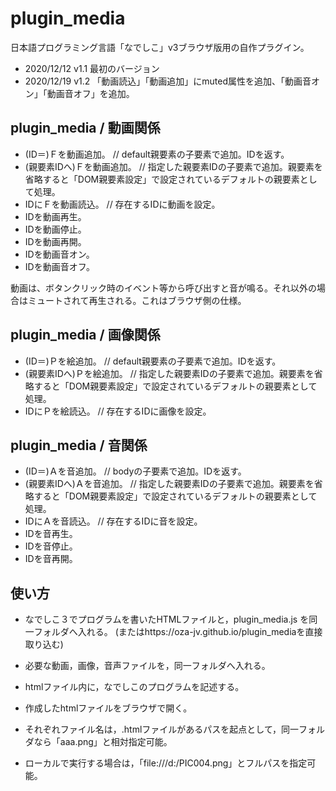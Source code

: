 # plugin_media

日本語プログラミング言語「なでしこ」v3ブラウザ版用の自作プラグイン。

- 2020/12/12 v1.1 最初のバージョン
- 2020/12/19 v1.2 「動画読込」「動画追加」にmuted属性を追加、「動画音オン」「動画音オフ」を追加。

## plugin_media / 動画関係

- (ID＝)Ｆを動画追加。  // default親要素の子要素で追加。IDを返す。
- (親要素IDへ)Ｆを動画追加。  // 指定した親要素IDの子要素で追加。親要素を省略すると「DOM親要素設定」で設定されているデフォルトの親要素として処理。
- IDにＦを動画読込。  // 存在するIDに動画を設定。
- IDを動画再生。
- IDを動画停止。
- IDを動画再開。
- IDを動画音オン。
- IDを動画音オフ。

動画は、ボタンクリック時のイベント等から呼び出すと音が鳴る。それ以外の場合はミュートされて再生される。これはブラウザ側の仕様。

## plugin_media / 画像関係

- (ID＝)Ｐを絵追加。  // default親要素の子要素で追加。IDを返す。
- (親要素IDへ)Ｐを絵追加。  // 指定した親要素IDの子要素で追加。親要素を省略すると「DOM親要素設定」で設定されているデフォルトの親要素として処理。
- IDにＰを絵読込。  // 存在するIDに画像を設定。

## plugin_media / 音関係

- (ID＝)Ａを音追加。  // bodyの子要素で追加。IDを返す。
- (親要素IDへ)Ａを音追加。  // 指定した親要素IDの子要素で追加。親要素を省略すると「DOM親要素設定」で設定されているデフォルトの親要素として処理。
- IDにＡを音読込。  // 存在するIDに音を設定。
- IDを音再生。
- IDを音停止。
- IDを音再開。

## 使い方

- なでしこ３でプログラムを書いたHTMLファイルと，plugin_media.js を同一フォルダへ入れる。
(またはhttps://oza-jv.github.io/plugin_mediaを直接取り込む)
- 必要な動画，画像，音声ファイルを，同一フォルダへ入れる。
- htmlファイル内に，なでしこのプログラムを記述する。
- 作成したhtmlファイルをブラウザで開く。

- それぞれファイル名は，.htmlファイルがあるパスを起点として，同一フォルダなら「aaa.png」と相対指定可能。
- ローカルで実行する場合は，「file:///d:/PIC004.png」とフルパスを指定可能。

